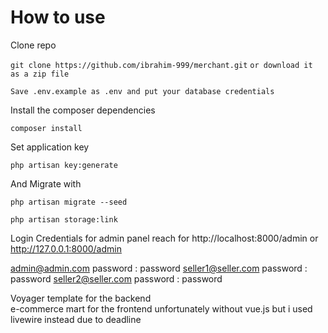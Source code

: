 # How to use
Clone repo

`git clone https://github.com/ibrahim-999/merchant.git`
`or download it as a zip file`

`Save .env.example as .env and put your database credentials`


Install the composer dependencies

`composer install`


Set application key

`php artisan key:generate`   

And Migrate with

`php artisan migrate --seed`

 `php artisan storage:link`


Login Credentials for admin panel
 reach for http://localhost:8000/admin or http://127.0.0.1:8000/admin

 admin@admin.com  password : password
 seller1@seller.com  password : password
 seller2@seller.com  password : password
 
Voyager template for the backend  
e-commerce mart for the frontend
unfortunately without vue.js but i used livewire instead due to deadline
